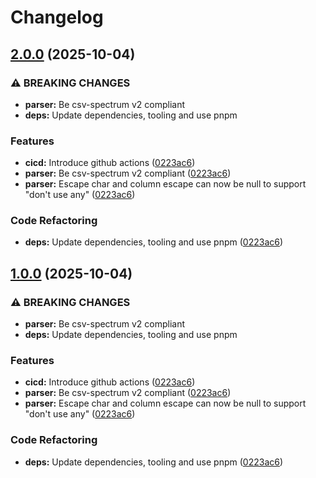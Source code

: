# Changelog

## [2.0.0](https://github.com/x3cion/x3-parser-csv/compare/v1.0.0...v2.0.0) (2025-10-04)


### ⚠ BREAKING CHANGES

* **parser:** Be csv-spectrum v2 compliant
* **deps:** Update dependencies, tooling and use pnpm

### Features

* **cicd:** Introduce github actions ([0223ac6](https://github.com/x3cion/x3-parser-csv/commit/0223ac635bdf34d738ecde89ee1586826f585686))
* **parser:** Be csv-spectrum v2 compliant ([0223ac6](https://github.com/x3cion/x3-parser-csv/commit/0223ac635bdf34d738ecde89ee1586826f585686))
* **parser:** Escape char and column escape can now be null to support "don't use any" ([0223ac6](https://github.com/x3cion/x3-parser-csv/commit/0223ac635bdf34d738ecde89ee1586826f585686))


### Code Refactoring

* **deps:** Update dependencies, tooling and use pnpm ([0223ac6](https://github.com/x3cion/x3-parser-csv/commit/0223ac635bdf34d738ecde89ee1586826f585686))

## [1.0.0](https://github.com/x3cion/x3-parser-csv/compare/v0.1.0...v1.0.0) (2025-10-04)


### ⚠ BREAKING CHANGES

* **parser:** Be csv-spectrum v2 compliant
* **deps:** Update dependencies, tooling and use pnpm

### Features

* **cicd:** Introduce github actions ([0223ac6](https://github.com/x3cion/x3-parser-csv/commit/0223ac635bdf34d738ecde89ee1586826f585686))
* **parser:** Be csv-spectrum v2 compliant ([0223ac6](https://github.com/x3cion/x3-parser-csv/commit/0223ac635bdf34d738ecde89ee1586826f585686))
* **parser:** Escape char and column escape can now be null to support "don't use any" ([0223ac6](https://github.com/x3cion/x3-parser-csv/commit/0223ac635bdf34d738ecde89ee1586826f585686))


### Code Refactoring

* **deps:** Update dependencies, tooling and use pnpm ([0223ac6](https://github.com/x3cion/x3-parser-csv/commit/0223ac635bdf34d738ecde89ee1586826f585686))
